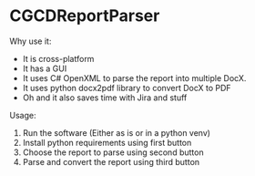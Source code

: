 # CGCDReportParser
Why use it:
- It is cross-platform
- It has a GUI
- It uses C# OpenXML to parse the report into multiple DocX.
- It uses python docx2pdf library to convert DocX to PDF
- Oh and it also saves time with Jira and stuff

Usage:
1. Run the software (Either as is or in a python venv)
2. Install python requirements using first button
3. Choose the report to parse using second button
4. Parse and convert the report using third button
